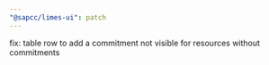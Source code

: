 ```yaml
---
"@sapcc/limes-ui": patch
---
```


fix: table row to add a commitment not visible for resources without commitments
